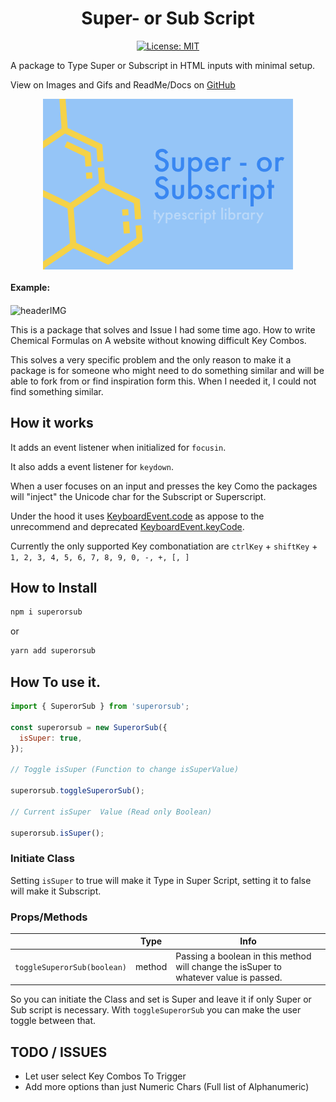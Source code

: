 <p align="center">

<h1 align="center">Super- or Sub Script</h1>
<p align="center">
  <a href="">
    <img alt="License: MIT" src="https://img.shields.io/github/issues/ahwelgemoed/lottie-mendix-widget" target="_blank" />
  </a>
  <br>
</p>
A package to Type Super or Subscript in HTML inputs with minimal setup.
</p>

View on Images and Gifs and ReadMe/Docs on [GitHub](https://github.com/ahwelgemoed/superorsub#super--or-sub-script)

<p align="center">
<img  align="center" alt="headerIMG" src="./assets/Super.png" target="_blank" />
<h4>Example:</h4>
<img  align="center" alt="headerIMG" src="./assets/Super.gif" target="_blank" />
</p>

This is a package that solves and Issue I had some time ago. How to write Chemical Formulas on A website without knowing difficult Key Combos.

This solves a very specific problem and the only reason to make it a package is for someone who might need to do something similar and will be able to fork from or find inspiration form this. When I needed it, I could not find something similar.

## How it works

It adds an event listener when initialized for `focusin`.

It also adds a event listener for `keydown`.

When a user focuses on an input and presses the key Como the packages will "inject" the Unicode char for the Subscript or Superscript.

Under the hood it uses [KeyboardEvent.code](https://developer.mozilla.org/en-US/docs/Web/API/KeyboardEvent/code) as appose to the unrecommend and deprecated [KeyboardEvent.keyCode](https://developer.mozilla.org/en-US/docs/Web/API/KeyboardEvent/keyCode).

Currently the only supported Key combonatiation are `ctrlKey` + `shiftKey` + `1, 2, 3, 4, 5, 6, 7, 8, 9, 0, -, +, [, ]`

## How to Install

```bash
npm i superorsub
```

or

```bash
yarn add superorsub
```

## How To use it.

```js
import { SuperorSub } from 'superorsub';

const superorsub = new SuperorSub({
  isSuper: true,
});

// Toggle isSuper (Function to change isSuperValue)

superorsub.toggleSuperorSub();

// Current isSuper  Value (Read only Boolean)

superorsub.isSuper();
```

### Initiate Class

Setting `isSuper` to true will make it Type in Super Script, setting it to false will make it Subscript.

### Props/Methods

|                             | Type   | Info                                                                                  |
| --------------------------- | ------ | ------------------------------------------------------------------------------------- |
| `toggleSuperorSub(boolean)` | method | Passing a boolean in this method will change the isSuper to whatever value is passed. |

So you can initiate the Class and set is Super and leave it if only Super or Sub script is necessary. With `toggleSuperorSub` you can make the user toggle between that.

## TODO / ISSUES

- Let user select Key Combos To Trigger
- Add more options than just Numeric Chars (Full list of Alphanumeric)
